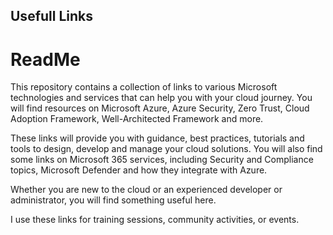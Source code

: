 ## Usefull Links

# ReadMe

This repository contains a collection of links to various Microsoft technologies and services that can help you with your cloud journey. You will find resources on Microsoft Azure, Azure Security, Zero Trust, Cloud Adoption Framework, Well-Architected Framework and more. 

These links will provide you with guidance, best practices, tutorials and tools to design, develop and manage your cloud solutions. You will also find some links on Microsoft 365 services, including Security and Compliance topics, Microsoft Defender and how they integrate with Azure. 

Whether you are new to the cloud or an experienced developer or administrator, you will find something useful here.

I use these links for training sessions, community activities, or events.
